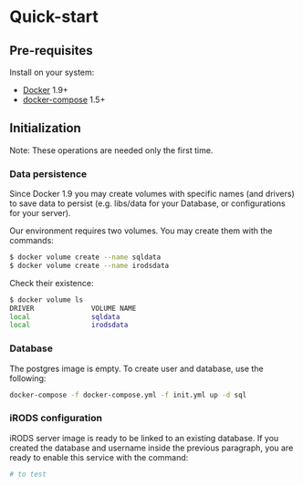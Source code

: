 
# Quick-start

## Pre-requisites

Install on your system:

* [Docker]() 1.9+
* [docker-compose]() 1.5+

## Initialization
Note: These operations are needed only the first time.

### Data persistence

Since Docker 1.9 you may create volumes with specific names (and drivers) to save data to persist (e.g. libs/data for your Database, or configurations for your server).

Our environment requires two volumes.
You may create them with the commands:
```bash
$ docker volume create --name sqldata
$ docker volume create --name irodsdata
```

Check their existence:
```bash
$ docker volume ls
DRIVER              VOLUME NAME
local               sqldata
local               irodsdata
```

### Database

The postgres image is empty.
To create user and database, use the following:
```bash
docker-compose -f docker-compose.yml -f init.yml up -d sql
```

### iRODS configuration

iRODS server image is ready to be linked to an existing database.
If you created the database and username inside the previous paragraph, you are ready to enable this service with the command:
```bash
# to test
```